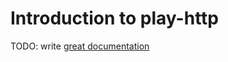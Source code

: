 # Introduction to play-http

TODO: write [great documentation](http://jacobian.org/writing/great-documentation/what-to-write/)
